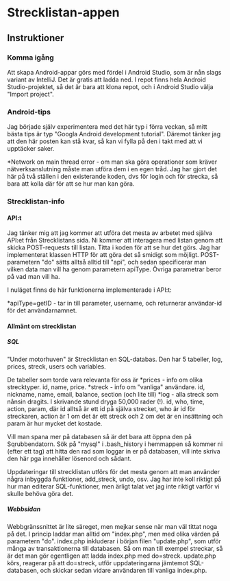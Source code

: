 # Strecklistan-appen

## Instruktioner

### Komma igång
Att skapa Android-appar görs med fördel i Android Studio, som är nån slags variant av IntelliJ. Det är gratis att ladda ned.
I repot finns hela Android Studio-projektet, så det är bara att klona repot, och i Android Studio välja "Import project".

### Android-tips
Jag började själv experimentera med det här typ i förra veckan, så mitt bästa tips är typ "Googla Android development
tutorial". Däremot tänker jag att den här posten kan stå kvar, så kan vi fylla på den i takt med att vi upptäcker saker.

*Network on main thread error - om man ska göra operationer som kräver nätverksanslutning måste man utföra dem i en
egen tråd. Jag har gjort det här på två ställen i den existerande koden, dvs för login och för strecka, så bara att
kolla där för att se hur man kan göra.

### Strecklistan-info

#### API:t
Jag tänker mig att jag kommer att utföra det mesta av arbetet med själva API:et från Strecklistans sida. Ni kommer att
interagera med listan genom att skicka POST-requests till listan. Titta i koden för att se hur det görs. Jag har
implementerat klassen HTTP för att göra det så smidigt som möjligt. POST-parametern "do" sätts alltså alltid till "api",
och sedan specificerar man vilken data man vill ha genom parametern apiType. Övriga parametrar beror på vad man vill ha.

I nuläget finns de här funktionerna implementerade i API:t:

*apiType=getID - tar in till parameter, username, och returnerar användar-id för det användarnamnet.

#### Allmänt om strecklistan
##### SQL
"Under motorhuven" är Strecklistan en SQL-databas. Den har 5 tabeller, log, prices, streck, users och variables.

De tabeller som torde vara relevanta för oss är
*prices - info om olika strecktyper. id, name, price.
*streck - info om "vanliga" användare. id, nickname, name, email, balance, section (och lite till)
*log - alla streck som nånsin dragits. I skrivande stund dryga 50,000 rader (!). id, who, time, action, param, där
id alltså är ett id på själva strecket, who är id för streckaren, action är 1 om det är ett streck och 2 om det är
en insättning och param är hur mycket det kostade.

Vill man spana mer på databasen så är det bara att öppna den på Sqrubbendatorn. Sök på "mysql" i .bash_history i hemmappen
så kommer ni (efter ett tag) att hitta den rad som loggar in er på databasen, vill inte skriva den här pga innehåller
lösenord och sådant.

Uppdateringar till strecklistan utförs för det mesta genom att man använder några inbyggda funktioner, add_streck, undo, osv.
Jag har inte koll riktigt på hur man editerar SQL-funktioner, men ärligt talat vet jag inte riktigt varför vi skulle
behöva göra det.

##### Webbsidan
Webbgränssnittet är lite säreget, men mejkar sense när man väl tittat noga på det. I princip laddar man alltid om 
"index.php", men med olika värden på parametern "do". index.php inkluderar i början filen "update.php", som utför
många av transaktionerna till databasen. Så om man till exempel streckar, så är det man gör egentligen att ladda
index.php med do=streck. update.php körs, reagerar på att do=streck, utför uppdateringarna jämtemot SQL-databasen,
och skickar sedan vidare användaren till vanliga index.php.
